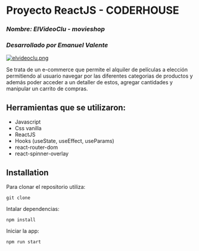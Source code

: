 # Proyecto ReactJS - CODERHOUSE
### _Nombre: ElVideoClu - movieshop_
### _Desarrollado por Emanuel Valente_

[![elvideoclu.png](https://i.postimg.cc/6qqSP4W7/elvideoclu.png)](https://postimg.cc/m1x8zDFR)

Se trata de un e-commerce que permite el alquiler de películas a elección permitiendo al usuario navegar por las diferentes categorias de productos y además poder acceder a un detaller de estos, agregar cantidades y manipular un carrito de compras.

## Herramientas que se utilizaron:
- Javascript 
- Css vanilla
- ReactJS 
- Hooks (useState, useEffect, useParams)
- react-router-dom
- react-spinner-overlay

## Installation

Para clonar el repositorio utiliza: 

```
git clone
```
Intalar dependencias:

```
npm install
```
Iniciar la app:

```
npm run start
```



